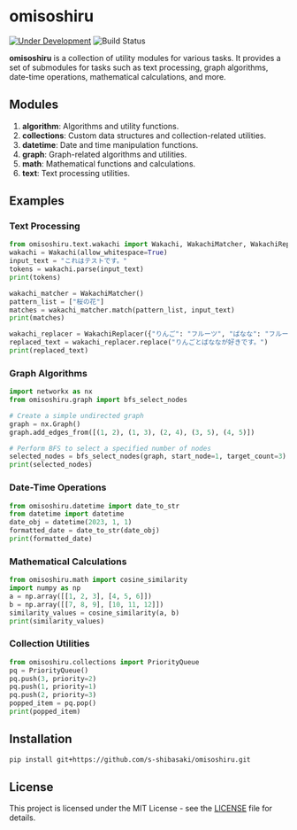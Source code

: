 # omisoshiru

[![Under Development](https://img.shields.io/badge/status-under%20development-orange)](https://shields.io/)
![Build Status](https://github.com/s-shibasaki/omisoshiru/actions/workflows/python-package.yml/badge.svg)


**omisoshiru** is a collection of utility modules for various tasks. It provides a set of submodules for tasks such as text processing, graph algorithms, date-time operations, mathematical calculations, and more.

## Modules

1. **algorithm**: Algorithms and utility functions.
2. **collections**: Custom data structures and collection-related utilities.
3. **datetime**: Date and time manipulation functions.
4. **graph**: Graph-related algorithms and utilities.
5. **math**: Mathematical functions and calculations.
6. **text**: Text processing utilities.

## Examples

### Text Processing

```python
from omisoshiru.text.wakachi import Wakachi, WakachiMatcher, WakachiReplacer
wakachi = Wakachi(allow_whitespace=True)
input_text = "これはテストです。"
tokens = wakachi.parse(input_text)
print(tokens)

wakachi_matcher = WakachiMatcher()
pattern_list = ["桜の花"]
matches = wakachi_matcher.match(pattern_list, input_text)
print(matches)

wakachi_replacer = WakachiReplacer({"りんご": "フルーツ", "ばなな": "フルーツ"})
replaced_text = wakachi_replacer.replace("りんごとばななが好きです。")
print(replaced_text)
```

### Graph Algorithms

```python
import networkx as nx
from omisoshiru.graph import bfs_select_nodes

# Create a simple undirected graph
graph = nx.Graph()
graph.add_edges_from([(1, 2), (1, 3), (2, 4), (3, 5), (4, 5)])

# Perform BFS to select a specified number of nodes
selected_nodes = bfs_select_nodes(graph, start_node=1, target_count=3)
print(selected_nodes)
```

### Date-Time Operations

```python
from omisoshiru.datetime import date_to_str
from datetime import datetime
date_obj = datetime(2023, 1, 1)
formatted_date = date_to_str(date_obj)
print(formatted_date)
```

### Mathematical Calculations

```python
from omisoshiru.math import cosine_similarity
import numpy as np
a = np.array([[1, 2, 3], [4, 5, 6]])
b = np.array([[7, 8, 9], [10, 11, 12]])
similarity_values = cosine_similarity(a, b)
print(similarity_values)
```

### Collection Utilities

```python
from omisoshiru.collections import PriorityQueue
pq = PriorityQueue()
pq.push(3, priority=2)
pq.push(1, priority=1)
pq.push(2, priority=3)
popped_item = pq.pop()
print(popped_item)
```

## Installation

```bash
pip install git+https://github.com/s-shibasaki/omisoshiru.git
```

## License

This project is licensed under the MIT License - see the [LICENSE](LICENSE) file for details.
